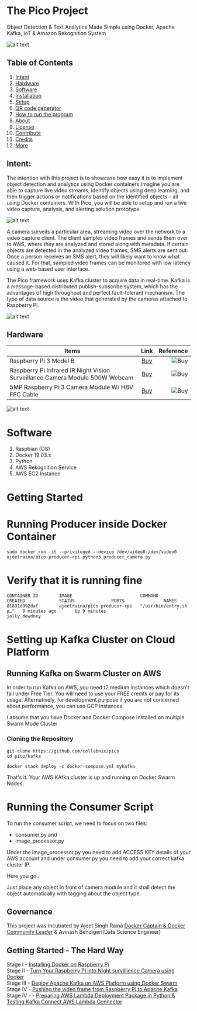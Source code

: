 # The Pico Project

Object Detection & Text Analytics Made Simple using Docker, Apache Kafka, IoT & Amazon Rekognition System

![alt text](https://github.com/ajeetraina/developer/blob/master/solutions/iot/ai/pico/images/thepicoproject1.png "My Image")

## Table of Contents

1. [Intent](#Intent)
2. [Hardware](#hardware)
3. [Software](#Software)
4. [Installation](#Installation)
5. [Setup](#Setup)
6. [QR code generator](#QR-code-generator)
7. [How to run the program](#How-to-run-the-program)
8. [About](#About)
9. [License](#License)
10. [Contribute](#Contribute)
11. [Credits](#Credits)
12. [More](#More)

## Intent:

The intention with this project is to showcase how easy it is to implement object detection and analytics using Docker containers.Imagine you are able to capture live video streams, identify objects using deep learning, and then trigger actions or notifications based on the identified objects - all using Docker containers. With Pico, you will be able to setup and run a live video capture, analysis, and alerting solution prototype.

![alt text](https://github.com/ajeetraina/developer/blob/master/solutions/iot/ai/pico/images/pico-project-arch.png)

                            
A camera surveils a particular area, streaming video over the network to a video capture client. The client samples video frames and sends them over to AWS, where they are analyzed and stored along with metadata. If certain objects are detected in the analyzed video frames, SMS alerts are sent out. Once a person receives an SMS alert, they will likely want to know what caused it. For that, sampled video frames can be monitored with low latency using a web-based user interface.

The Pico framework uses Kafka cluster to acquire data in real-time. Kafka is a message-based distributed publish-subscribe system, which has the advantages of high throughput and perfect fault-tolerant mechanism. The type of data source is the video that generated by the cameras attached to Raspberry Pi. 


![alt text](https://github.com/ajeetraina/developer/blob/master/solutions/iot/ai/pico/images/pico_in_3_steps.png)




## Hardware 

|Items        |   Link        | Reference  |
| ------------- |:-------------:| -----:|
| Raspberry Pi 3 Model B| [Buy](https://robu.in/product/latest-raspberry-pi-3-model-b-original/ref/60/) | ![Buy](https://github.com/collabnix/pico/blob/master/images/pibox.png) |
| Raspberry Pi Infrared IR Night Vision Surveillance Camera Module 500W Webcam | [Buy](https://robu.in/product/raspberry-pi-infrared-ir-night-vision-surveillance-camera-module-500w-webcam/ref/60/) | ![Buy](https://github.com/collabnix/pico/blob/master/images/picbox2.png/)| 
| 5MP Raspberry Pi 3 Camera Module W/ HBV FFC Cable | [Buy](https://robu.in/product/5mp-raspberry-pi-camera-module-w-hbv-ffc-cable/ref/60) | ![Buy](https://github.com/collabnix/pico/blob/master/images/pibox3.png)| 



![alt text](https://github.com/collabnix/pico/blob/master/images/pico2.png)


# Software

1. Raspbian (OS)
2. Docker 19.03.x
3. Python 
4. AWS Rekognition Service
5. AWS EC2 Instance

# Getting Started 

# Running Producer inside Docker Container

```
sudo docker run -it --privileged --device /dev/video0:/dev/video0 ajeetraina/pico-producer-rpi python3 producer_camera.py
```

# Verify that it is running fine

```
CONTAINER ID        IMAGE                          COMMAND                  CREATED             STATUS              PORTS               NAMES
81891d992daf        ajeetraina/pico-producer-rpi   "/usr/bin/entry.sh p…"   9 minutes ago       Up 9 minutes                            jolly_dewdney

```

# Setting up Kafka Cluster on Cloud Platform

## Running Kafka on Swarm Cluster on AWS

In order to run Kafka on AWS, you need t2.medium instances which doesn't fall under Free Tier. You will need to use your FREE credits or pay for its usage. Alternatively, for development purpose if you are not concerned about performance, you can use GCP instances.

I assume that you have Docker and Docker Compose installed on multiple Swarm Mode Cluster

### Cloning the Repository

```
git clone https://github.com/collabnix/pico
cd pico/kafka
```

```
docker stack deploy -c docker-compose.yml mykafka
```

That's it. Your AWS KAfka cluster is up and running on Docker Swarm Nodes. 

# Running the Consumer Script

To run the consumer script, we need to focus on two files: 
- consumer.py and 
- image_processor.py

Under the image_processor.py you need to add ACCESS KEY details of your AWS account and under consumer.py you need to add your correct kafka cluster IP.


Here you go..

Just place any object in front of camera module and it shall detect the object automatically with tagging about the object type.

## Governance

This project was incubated by Ajeet Singh Raina [Docker Captain & Docker Community Leader](https://www.docker.com/captains/ajeet-singh-raina) & Avinash Bendigeri(Data Science Engineer)

## Getting Started - The Hard Way

Stage I - [Installing Docker on Raspberry Pi](https://github.com/collabnix/pico/tree/master/getting-started)<br>
Stage II - [Turn Your Raspberry Pi into Night survillience Camera using Docker](http://collabnix.com/turn-your-raspberry-pi-into-low-cost-cctv-surveillance-camerawith-night-vision-in-5-minutes-using-docker/)<br>
Stage III -  [Deploy Apache Kafka on AWS Platform using Docker Swarm](https://github.com/collabnix/pico/blob/master/kafka/README.md)<br>
Stage IV - [Pushing the video frame from Raspberry Pi to Apache Kafka](https://github.com/collabnix/pico/blob/master/kafka/producer-consumer.md) <br>
Stage IV - []() - [Preparing AWS Lambda Deployment Package in Python & Testing Kafka Connect AWS Lambda Connector](https://github.com/collabnix/pico/blob/master/lambda/README.md)<br>




